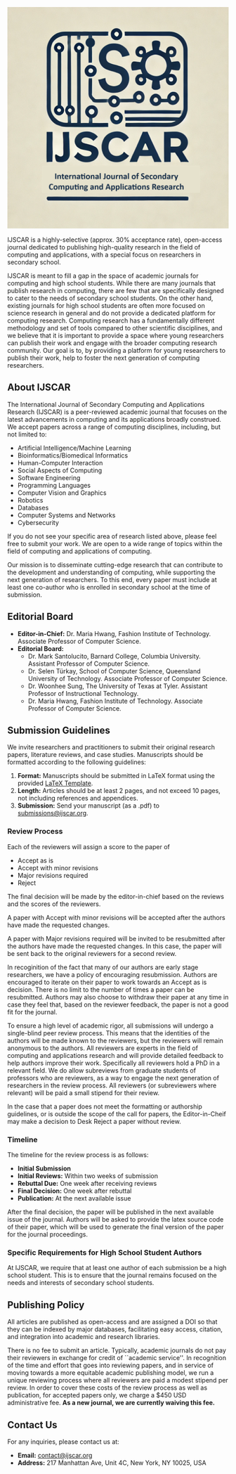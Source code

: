 ![logo](./logo.png)

IJSCAR is a highly-selective (approx. 30% acceptance rate), open-access journal dedicated to publishing high-quality research in the field of computing and applications, with a special focus on researchers in secondary school.

IJSCAR is meant to fill a gap in the space of academic journals for computing and high school students.
While there are many journals that publish research in computing, there are few that are specifically designed to cater to the needs of secondary school students. 
On the other hand, existing journals for high school students are often more focused on science research in general and do not provide a dedicated platform for computing research.
Computing research has a fundamentally different methodology and set of tools compared to other scientific disciplines, and we believe that it is important to provide a space where young researchers can publish their work and engage with the broader computing research community.
Our goal is to, by providing a platform for young researchers to publish their work, help to foster the next generation of computing researchers.

## About IJSCAR

The International Journal of Secondary Computing and Applications Research (IJSCAR) is a peer-reviewed academic journal that focuses on the latest advancements in computing and its applications broadly construed. We accept papers across a range of computing disciplines, including, but not limited to:

- Artificial Intelligence/Machine Learning
- Bioinformatics/Biomedical Informatics
- Human-Computer Interaction
- Social Aspects of Computing
- Software Engineering
- Programming Languages
- Computer Vision and Graphics
- Robotics
- Databases
- Computer Systems and Networks
- Cybersecurity

If you do not see your specific area of research listed above, please feel free to submit your work. We are open to a wide range of topics within the field of computing and applications of computing.

Our mission is to disseminate cutting-edge research that can contribute to the development and understanding of computing, while supporting the next generation of researchers. 
To this end, every paper must include at least one co-author who is enrolled in secondary school at the time of submission.

## Editorial Board

- **Editor-in-Chief:** Dr. Maria Hwang, Fashion Institute of Technology. Associate Professor of Computer Science.
- **Editorial Board:**
  - Dr. Mark Santolucito, Barnard College, Columbia University. Assistant Professor of Computer Science.
  - Dr. Selen Türkay, School of Computer Science, Queensland University of Technology. Associate Professor of Computer Science. 
  - Dr. Woonhee Sung, The University of Texas at Tyler. Assistant Professor of Instructional Technology.
  - Dr. Maria Hwang, Fashion Institute of Technology. Associate Professor of Computer Science.

## Submission Guidelines

We invite researchers and practitioners to submit their original research papers, literature reviews, and case studies. Manuscripts should be formatted according to the following guidelines:

1. **Format:** Manuscripts should be submitted in LaTeX format using the provided [LaTeX Template](https://www.overleaf.com/read/ggbvzrsvpnhs#b64746).
2. **Length:** Articles should be at least 2 pages, and not exceed 10 pages, not including references and appendices.
3. **Submission:** Send your manuscript (as a .pdf) to [submissions@ijscar.org](mailto:submissions@ijscar.org).



### Review Process

Each of the reviewers will assign a score to the paper of 

- Accept as is
- Accept with minor revisions
- Major revisions required
- Reject

The final decision will be made by the editor-in-chief based on the reviews and the scores of the reviewers.

A paper with Accept with minor revisions will be accepted after the authors have made the requested changes.

A paper with Major revisions required will be invited to be resubmitted after the authors have made the requested changes. In this case, the paper will be sent back to the original reviewers for a second review.

In recoginition of the fact that many of our authors are early stage researchers, we have a policy of encouraging resubmission.
Authors are encouraged to iterate on their paper to work towards an Accept as is decision. There is no limit to the number of times a paper can be resubmitted.
Authors may also choose to withdraw their paper at any time in case they feel that, based on the reviewer feedback, the paper is not a good fit for the journal.

To ensure a high level of academic rigor, all submissions will undergo a single-blind peer review process. 
This means that the identities of the authors will be made known to the reviewers, but the reviewers will remain anonymous to the authors.
All reviewers are experts in the field of computing and applications research and will provide detailed feedback to help authors improve their work.
Specifically all reviewers hold a PhD in a relevant field. 
We do allow subreviews from graduate students of professors who are reviewers, as a way to engage the next generation of researchers in the review process.
All reviewers (or subreviewers where relevant) will be paid a small stipend for their review.

In the case that a paper does not meet the formatting or authorship guidelines, or is outside the scope of the call for papers, the Editor-in-Cheif may make a decision to Desk Reject a paper without review.

### Timeline

The timeline for the review process is as follows:

- **Initial Submission** 
- **Initial Reviews:** Within two weeks of submission 
- **Rebuttal Due:** One week after receiving reviews
- **Final Decision:** One week after rebuttal
- **Publication:** At the next available issue

After the final decision, the paper will be published in the next available issue of the journal.
Authors will be asked to provide the latex source code of their paper, which will be used to generate the final version of the paper for the journal proceedings.

### Specific Requirements for High School Student Authors

At IJSCAR, we require that at least one author of each submission be a high school student. 
This is to ensure that the journal remains focused on the needs and interests of secondary school students.

## Publishing Policy

All articles are published as open-access and are assigned a DOI so that they can be indexed by major databases, facilitating easy access, citation, and integration into academic and research libraries.

There is no fee to submit an article.
Typically, academic journals do not pay their reviewers in exchange for credit of ``academic service''.
In recognition of the time and effort that goes into reviewing papers, and in service of moving towards a more equitable academic publishing model, we run a unique reviewing process where all reviewers are paid a modest stipend per review.
In order to cover these costs of the review process as well as publication, for accepted papers only, we charge a $450 USD administrative fee.
**As a new journal, we are currently waiving this fee.**

## Contact Us

For any inquiries, please contact us at:

- **Email:** [contact@ijscar.org](mailto:contact@ijscar.org)
- **Address:** 217 Manhattan Ave, Unit 4C, New York, NY 10025, USA

<!--- Follow us on [Twitter](https://twitter.com/ijscar) and [LinkedIn](https://www.linkedin.com/company/ijscar). --->
